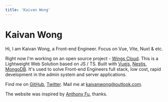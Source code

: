 ```yaml
---
title: 'Kaivan Wong'
---
```


# Kaivan Wong

Hi, I am Kaivan Wong, a Front-end Engineer. Focus on Vue, Vite, Nuxt & etc.

Right now I'm working on an open source project - [Wings Cloud](https://github.com/wingscloud). This is a Lightweight Web Solution based on JS / TS. Built with [Vuejs](https://vuejs.org), [Nestjs](https://nestjs.com), [MongoDB](https://www.mongodb.com). It's used to solve Front-end Engineers full stack, low cost, rapid development in the admin system and server applications.

Find me on [<span i-ri-github-fill ></span> GitHub](https://github.com/kaivanwong), [<span i-simple-icons-twitter /> Twitter](https://twitter.com/kaivan_wong). Mail me at [kaivanwong@outlook.com](kaivanwong@outlook.com).

The website was inspired by [Anthony Fu](https://antfu.me/), thanks.
